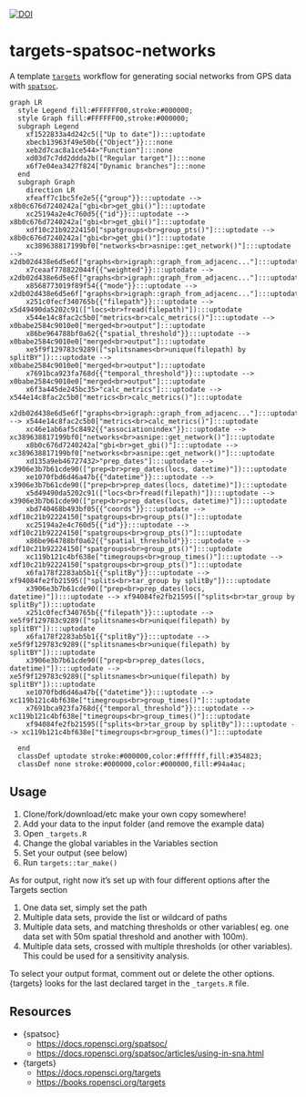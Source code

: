 
[![DOI](https://zenodo.org/badge/353198467.svg)](https://zenodo.org/badge/latestdoi/353198467)

# targets-spatsoc-networks

A template [`targets`](https://github.com/ropensci/targets) workflow for
generating social networks from GPS data with
[`spatsoc`](https://github.com/ropensci/spatsoc/).

``` mermaid
graph LR
  style Legend fill:#FFFFFF00,stroke:#000000;
  style Graph fill:#FFFFFF00,stroke:#000000;
  subgraph Legend
    xf1522833a4d242c5(["Up to date"]):::uptodate
    xbecb13963f49e50b{{"Object"}}:::none
    xeb2d7cac8a1ce544>"Function"]:::none
    xd03d7c7dd2ddda2b(["Regular target"]):::none
    x6f7e04ea3427f824["Dynamic branches"]:::none
  end
  subgraph Graph
    direction LR
    xfeaff7c1bc5fe2e5{{"group"}}:::uptodate --> x8b0c676d7240242a["gbi<br>get_gbi()"]:::uptodate
    xc25194a2e4c760d5{{"id"}}:::uptodate --> x8b0c676d7240242a["gbi<br>get_gbi()"]:::uptodate
    xdf10c21b92224150["spatgroups<br>group_pts()"]:::uptodate --> x8b0c676d7240242a["gbi<br>get_gbi()"]:::uptodate
    xc389638817199bf0["networks<br>asnipe::get_network()"]:::uptodate --> x2db02d438e6d5e6f["graphs<br>igraph::graph_from_adjacenc..."]:::uptodate
    x7ceaaf778822044f{{"weighted"}}:::uptodate --> x2db02d438e6d5e6f["graphs<br>igraph::graph_from_adjacenc..."]:::uptodate
    x8568773019f89f54{{"mode"}}:::uptodate --> x2db02d438e6d5e6f["graphs<br>igraph::graph_from_adjacenc..."]:::uptodate
    x251c0fecf340765b{{"filepath"}}:::uptodate --> x5d49490da5202c91(["locs<br>fread(filepath)"]):::uptodate
    x544e14c8fac2c5b0["metrics<br>calc_metrics()"]:::uptodate --> x0babe2584c9010e0["merged<br>output"]:::uptodate
    x86be964788bf0a62{{"spatial_threshold"}}:::uptodate --> x0babe2584c9010e0["merged<br>output"]:::uptodate
    xe5f9f129783c9289(["splitsnames<br>unique(filepath) by splitBY"]):::uptodate --> x0babe2584c9010e0["merged<br>output"]:::uptodate
    x7691bca923fa768d{{"temporal_threshold"}}:::uptodate --> x0babe2584c9010e0["merged<br>output"]:::uptodate
    x6f3a445de245bc35>"calc_metrics"]:::uptodate --> x544e14c8fac2c5b0["metrics<br>calc_metrics()"]:::uptodate
    x2db02d438e6d5e6f["graphs<br>igraph::graph_from_adjacenc..."]:::uptodate --> x544e14c8fac2c5b0["metrics<br>calc_metrics()"]:::uptodate
    xc46e1ab6af5c8492{{"associationindex"}}:::uptodate --> xc389638817199bf0["networks<br>asnipe::get_network()"]:::uptodate
    x8b0c676d7240242a["gbi<br>get_gbi()"]:::uptodate --> xc389638817199bf0["networks<br>asnipe::get_network()"]:::uptodate
    xd135a9eb46727432>"prep_dates"]:::uptodate --> x3906e3b7b61cde90(["prep<br>prep_dates(locs, datetime)"]):::uptodate
    xe1070fbd6d46a47b{{"datetime"}}:::uptodate --> x3906e3b7b61cde90(["prep<br>prep_dates(locs, datetime)"]):::uptodate
    x5d49490da5202c91(["locs<br>fread(filepath)"]):::uptodate --> x3906e3b7b61cde90(["prep<br>prep_dates(locs, datetime)"]):::uptodate
    xbd740468b493bf05{{"coords"}}:::uptodate --> xdf10c21b92224150["spatgroups<br>group_pts()"]:::uptodate
    xc25194a2e4c760d5{{"id"}}:::uptodate --> xdf10c21b92224150["spatgroups<br>group_pts()"]:::uptodate
    x86be964788bf0a62{{"spatial_threshold"}}:::uptodate --> xdf10c21b92224150["spatgroups<br>group_pts()"]:::uptodate
    xc119b121c4bf638e["timegroups<br>group_times()"]:::uptodate --> xdf10c21b92224150["spatgroups<br>group_pts()"]:::uptodate
    x6fa178f2283ab5b1{{"splitBy"}}:::uptodate --> xf94084fe2fb21595(["splits<br>tar_group by splitBy"]):::uptodate
    x3906e3b7b61cde90(["prep<br>prep_dates(locs, datetime)"]):::uptodate --> xf94084fe2fb21595(["splits<br>tar_group by splitBy"]):::uptodate
    x251c0fecf340765b{{"filepath"}}:::uptodate --> xe5f9f129783c9289(["splitsnames<br>unique(filepath) by splitBY"]):::uptodate
    x6fa178f2283ab5b1{{"splitBy"}}:::uptodate --> xe5f9f129783c9289(["splitsnames<br>unique(filepath) by splitBY"]):::uptodate
    x3906e3b7b61cde90(["prep<br>prep_dates(locs, datetime)"]):::uptodate --> xe5f9f129783c9289(["splitsnames<br>unique(filepath) by splitBY"]):::uptodate
    xe1070fbd6d46a47b{{"datetime"}}:::uptodate --> xc119b121c4bf638e["timegroups<br>group_times()"]:::uptodate
    x7691bca923fa768d{{"temporal_threshold"}}:::uptodate --> xc119b121c4bf638e["timegroups<br>group_times()"]:::uptodate
    xf94084fe2fb21595(["splits<br>tar_group by splitBy"]):::uptodate --> xc119b121c4bf638e["timegroups<br>group_times()"]:::uptodate
    
  end
  classDef uptodate stroke:#000000,color:#ffffff,fill:#354823;
  classDef none stroke:#000000,color:#000000,fill:#94a4ac;
```

## Usage

1.  Clone/fork/download/etc make your own copy somewhere!
2.  Add your data to the input folder (and remove the example data)
3.  Open `_targets.R`
4.  Change the global variables in the Variables section
5.  Set your output (see below)
6.  Run `targets::tar_make()`

As for output, right now it’s set up with four different options after
the Targets section

1.  One data set, simply set the path
2.  Multiple data sets, provide the list or wildcard of paths
3.  Multiple data sets, and matching thresholds or other variables( eg.
    one data set with 50m spatial threshold and another with 100m).
4.  Multiple data sets, crossed with multiple thresholds (or other
    variables). This could be used for a sensitivity analysis.

To select your output format, comment out or delete the other options.
{targets} looks for the last declared target in the `_targets.R` file.

## Resources

- {spatsoc}
  - <https://docs.ropensci.org/spatsoc/>
  - <https://docs.ropensci.org/spatsoc/articles/using-in-sna.html>
- {targets}
  - <https://docs.ropensci.org/targets>
  - <https://books.ropensci.org/targets>
